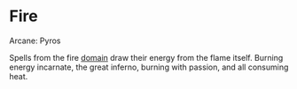 # Fire

Arcane: Pyros

Spells from the fire [domain](Spell%20Domains.md) draw their energy from the flame itself. Burning energy incarnate, the great inferno, burning with passion, and all consuming heat.